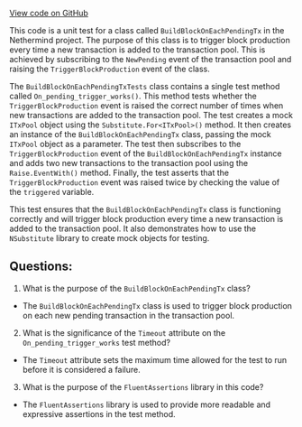 [View code on GitHub](https://github.com/NethermindEth/nethermind/src/Nethermind/Nethermind.Blockchain.Test/Producers/BuildBlockOnEachPendingTxTests.cs)

This code is a unit test for a class called `BuildBlockOnEachPendingTx` in the Nethermind project. The purpose of this class is to trigger block production every time a new transaction is added to the transaction pool. This is achieved by subscribing to the `NewPending` event of the transaction pool and raising the `TriggerBlockProduction` event of the class.

The `BuildBlockOnEachPendingTxTests` class contains a single test method called `On_pending_trigger_works()`. This method tests whether the `TriggerBlockProduction` event is raised the correct number of times when new transactions are added to the transaction pool. The test creates a mock `ITxPool` object using the `Substitute.For<ITxPool>()` method. It then creates an instance of the `BuildBlockOnEachPendingTx` class, passing the mock `ITxPool` object as a parameter. The test then subscribes to the `TriggerBlockProduction` event of the `BuildBlockOnEachPendingTx` instance and adds two new transactions to the transaction pool using the `Raise.EventWith()` method. Finally, the test asserts that the `TriggerBlockProduction` event was raised twice by checking the value of the `triggered` variable.

This test ensures that the `BuildBlockOnEachPendingTx` class is functioning correctly and will trigger block production every time a new transaction is added to the transaction pool. It also demonstrates how to use the `NSubstitute` library to create mock objects for testing.
## Questions: 
 1. What is the purpose of the `BuildBlockOnEachPendingTx` class?
- The `BuildBlockOnEachPendingTx` class is used to trigger block production on each new pending transaction in the transaction pool.

2. What is the significance of the `Timeout` attribute on the `On_pending_trigger_works` test method?
- The `Timeout` attribute sets the maximum time allowed for the test to run before it is considered a failure.

3. What is the purpose of the `FluentAssertions` library in this code?
- The `FluentAssertions` library is used to provide more readable and expressive assertions in the test method.